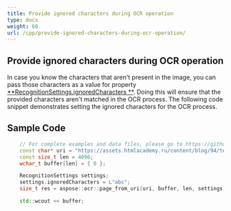```yaml
---
title: Provide ignored characters during OCR operation
type: docs
weight: 60
url: /cpp/provide-ignored-characters-during-ocr-operation/
---
```


## **Provide ignored characters during OCR operation**
In case you know the characters that aren't present in the image, you can pass those characters as a value for property 
[**RecognitionSettings.ignoredCharacters **](https://reference.aspose.com/ocr/cpp/struct/recognition_settings#a7208bc782b0310a20c2671749c61fbc9). 
Doing this will ensure that the provided characters aren't matched in the OCR process. The following code snippet demonstrates setting the ignored characters for the OCR process.

## Sample Code

```cpp
	// For complete examples and data files, please go to https://github.com/aspose-ocr/Aspose.OCR-for-C
	const char* uri = "https://assets.htmlacademy.ru/content/blog/94/text-bottom-1@1x.png";
    const size_t len = 4096;
    wchar_t buffer[len] = { 0 };

    RecognitionSettings settings;
    settings.ignoredCharacters = L"abc";
    size_t res = aspose::ocr::page_from_uri(uri, buffer, len, settings);

    std::wcout << buffer;
```

